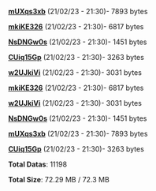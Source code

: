 [**mUXqs3xb**](/data/mUXqs3xb.txt) (21/02/23 - 21:30)- 7893 bytes

[**mkiKE326**](/data/mkiKE326.txt) (21/02/23 - 21:30)- 6817 bytes

[**NsDNGw0s**](/data/NsDNGw0s.txt) (21/02/23 - 21:30)- 1451 bytes

[**CUiq15Gp**](/data/CUiq15Gp.txt) (21/02/23 - 21:30)- 3263 bytes

[**w2UJkiVi**](/data/w2UJkiVi.txt) (21/02/23 - 21:30)- 3031 bytes

[**mkiKE326**](/data/mkiKE326.txt) (21/02/23 - 21:30)- 6817 bytes

[**w2UJkiVi**](/data/w2UJkiVi.txt) (21/02/23 - 21:30)- 3031 bytes

[**NsDNGw0s**](/data/NsDNGw0s.txt) (21/02/23 - 21:30)- 1451 bytes

[**mUXqs3xb**](/data/mUXqs3xb.txt) (21/02/23 - 21:30)- 7893 bytes

[**CUiq15Gp**](/data/CUiq15Gp.txt) (21/02/23 - 21:30)- 3263 bytes

**Total Datas**: 11198

**Total Size**: 72.29 MB / 72.3 MB